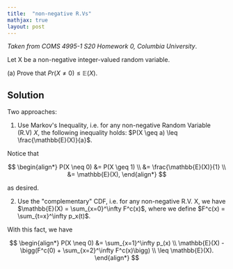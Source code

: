 ```yaml
---
title:  "non-negative R.Vs"
mathjax: true
layout: post
---
```


*Taken from COMS 4995-1 S20 Homework 0, Columbia University*. 

Let X be a non-negative integer-valued random variable.

(a) Prove that $Pr(X \neq 0) \leq \mathbb{E}(X)$.

## Solution

Two approaches:

1) Use Markov's Inequality, i.e. for any non-negative Random Variable (R.V) $X$, the following inequality holds: $P(X \geq a) \leq \frac{\mathbb{E}(X)}{a}$.

Notice that 

$$
\begin{align*}
P(X \neq 0) &= P(X \geq 1) \\
&= \frac{\mathbb{E}(X)}{1} \\
&= \mathbb{E}(X),
\end{align*}
$$

as desired. 


2) Use the "complementary" CDF, i.e. for any non-negative R.V. X, we have $\mathbb{E}(X) = \sum_{x=0}^\infty F^c(x)$, where we define $F^c(x) = \sum_{t=x}^\infty p_x(t)$.

With this fact, we have

$$
\begin{align*}
P(X \neq 0) &= \sum_{x=1}^\infty p_(x) \\
\mathbb{E}(X) - \bigg(F^c(0) + \sum_{x=2}^\infty F^c(x)\bigg) \\
\leq \mathbb{E}(X).
\end{align*}
$$
